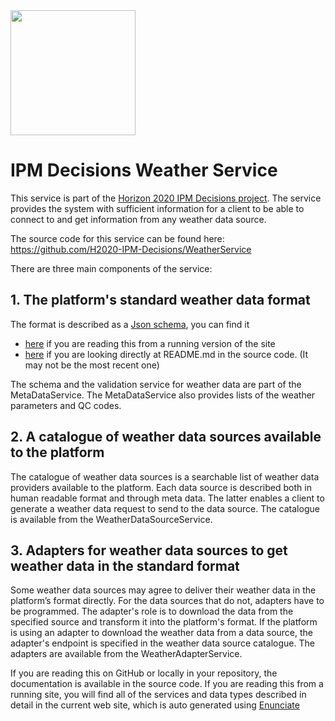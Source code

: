 <img src="https://ipmdecisions.net/media/phdj3qhd/output-onlinepngtools.png" width="200px;"/>

# IPM Decisions Weather Service
This service is part of the <a href="https://ipmdecisions.net/" target="new">Horizon 2020 IPM Decisions project</a>.
The service provides the system with sufficient information for a client to be able to connect to and get information from any weather data source. 

The source code for this service can be found here: <a href="https://github.com/H2020-IPM-Decisions/WeatherService" target="new">https://github.com/H2020-IPM-Decisions/WeatherService</a>

There are three main components of the service:

## 1. The platform's standard weather data format
The format is described as a <a href="https://json-schema.org/" target="new">Json schema</a>, you can find it 
<ul>
<li><a href="../rest/schema/weatherdata" target="new">here</a> if you are reading this from a running version of the site</li>
<li><a href="https://ipmdecisions.nibio.no/weather/rest/schema/weatherdata" target="new">here</a> if you are looking directly at README.md in the source code. (It may not be the most recent one)</li>
</ul>
The schema and the validation service for weather data are part of the MetaDataService. The MetaDataService also provides lists of the weather parameters and QC codes.

## 2. A catalogue of weather data sources available to the platform
The catalogue of weather data sources is a searchable list of weather data providers available to the platform. Each data source is described both in human readable format and through meta data. The latter enables a client to generate a weather data request to send to the data source. The catalogue is available from the WeatherDataSourceService.

## 3. Adapters for weather data sources to get weather data in the standard format
Some weather data sources may agree to deliver their weather data in the platform’s format directly. For the data sources that do not, adapters have to be programmed. The adapter's role is to download the data from the specified source and transform it into the platform's format. If the platform is using an adapter to download the weather data from a data source, the adapter's endpoint is specified in the weather data source catalogue.
The adapters are available from the WeatherAdapterService.

If you are reading this on GitHub or locally in your repository, the documentation is available in the source code. If you are reading this from a running site, you will find all of the services and data types described in detail in the current web site, which is auto generated using <a href="https://enunciate.webcohesion.com/" target="new">Enunciate</a>

